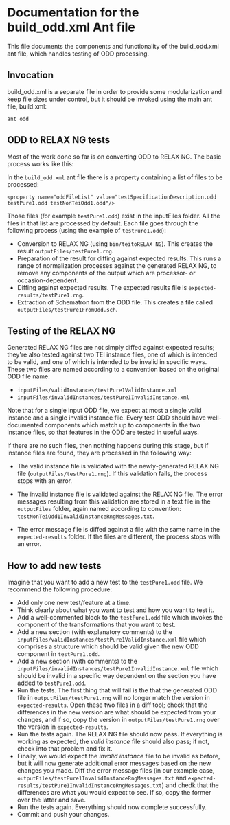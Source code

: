 # Documentation for the build_odd.xml Ant file

This file documents the components and functionality of the build_odd.xml ant file, which handles testing of ODD processing.

## Invocation
build_odd.xml is a separate file in order to provide some modularization and keep file sizes under control, but it should be invoked using the main ant file, build.xml:

`ant odd`

## ODD to RELAX NG tests

Most of the work done so far is on converting ODD to RELAX NG. The basic process works like this:

In the `build_odd.xml` ant file there is a property containing a list of files to be processed:

```
<property name="oddFileList" value="testSpecificationDescription.odd testPure1.odd testNonTeiOdd1.odd"/>
```

Those files (for example `testPure1.odd`) exist in the inputFiles folder. All the files in that list are processed by default. Each file goes through the following process (using the example of `testPure1.odd`):

- Conversion to RELAX NG (using `bin/teitoRELAX NG`). This creates the result `outputFiles/testPure1.rng`.
- Preparation of the result for diffing against expected results. This runs a range of normalization processes against the generated RELAX NG, to remove any components of the output which are processor- or occasion-dependent.
- Diffing against expected results. The expected results file is `expected-results/testPure1.rng`.
- Extraction of Schematron from the ODD file. This creates a file called `outputFiles/testPure1FromOdd.sch`.

## Testing of the RELAX NG

Generated RELAX NG files are not simply diffed against expected results; they're also tested against two TEI instance files, one of which is intended to be valid, and one of which is intended to be invalid in specific ways. These two files are named according to a convention based on the original ODD file name:

- `inputFiles/validInstances/testPure1ValidInstance.xml`
- `inputFiles/invalidInstances/testPure1InvalidInstance.xml`

Note that for a single input ODD file, we expect at most a single valid instance and a single invalid instance file. Every test ODD should have well-documented components which match up to components in the two instance files, so that features in the ODD are tested in useful ways.

If there are no such files, then nothing happens during this stage, but if instance files are found, they are processed in the following way:

- The valid instance file is validated with the newly-generated RELAX NG file (`outputFiles/testPure1.rng`). If this validation fails, the process stops with an error.

- The invalid instance file is validated against the RELAX NG file. The error messages resulting from this validation are stored in a text file in the `outputFiles` folder, again named according to convention: `testNonTeiOdd1InvalidInstanceRngMessages.txt`.
- The error message file is diffed against a file with the same name in the `expected-results` folder. If the files are different, the process stops with an error.

## How to add new tests

Imagine that you want to add a new test to the `testPure1.odd` file. We recommend the following procedure:

 - Add only one new test/feature at a time.
 - Think clearly about what you want to test and how you want to test it.
 - Add a well-commented block to the `testPure1.odd` file which invokes the component of the transformations that you want to test.
 - Add a new section (with explanatory comments) to the `inputFiles/validInstances/testPure1ValidInstance.xml` file which comprises a structure which should be valid given the new ODD component in `testPure1.odd`.
 - Add a new section (with comments) to the `inputFiles/invalidInstances/testPure1InvalidInstance.xml` file which should be invalid in a specific way dependent on the section you have added to `testPure1.odd`.
 - Run the tests. The first thing that will fail is the that the generated ODD file in `outputFiles/testPure1.rng` will no longer match the version in `expected-results`.  Open these two files in a diff tool; check that the differences in the new version are what should be expected from your changes, and if so, copy the version in `outputFiles/testPure1.rng` over the version in `expected-results`.
 - Run the tests again. The RELAX NG file should now pass. If everything is working as expected, the *valid instance* file should also pass; if not, check into that problem and fix it.
 - Finally, we would expect the *invalid instance* file to be invalid as before, but it will now generate additional error messages based on the new changes you made. Diff the error message files (in our example case, `outputFiles/testPure1InvalidInstanceRngMessages.txt` and `expected-results/testPure1InvalidInstanceRngMessages.txt`) and chedk that the differences are what you would expect to see. If so, copy the former over the latter and save.
 - Run the tests again. Everything should now complete successfully. 
 - Commit and push your changes.


